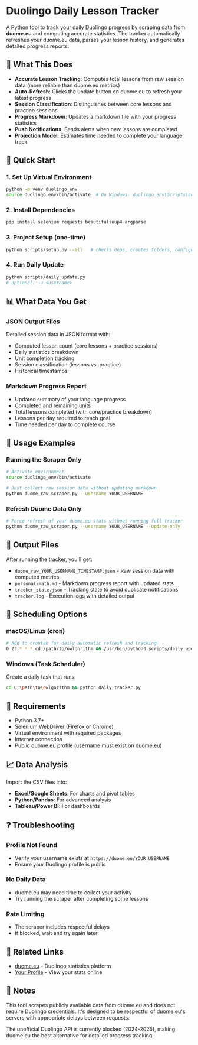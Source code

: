 # Duolingo Daily Lesson Tracker

A Python tool to track your daily Duolingo progress by scraping data from **duome.eu** and computing accurate statistics. The tracker automatically refreshes your duome.eu data, parses your lesson history, and generates detailed progress reports.

## 🎯 What This Does

- **Accurate Lesson Tracking**: Computes total lessons from raw session data (more reliable than duome.eu metrics)
- **Auto-Refresh**: Clicks the update button on duome.eu to refresh your latest progress
- **Session Classification**: Distinguishes between core lessons and practice sessions
- **Progress Markdown**: Updates a markdown file with your progress statistics
- **Push Notifications**: Sends alerts when new lessons are completed
- **Projection Model**: Estimates time needed to complete your language track

## 🚀 Quick Start

### 1. Set Up Virtual Environment
```bash
python -m venv duolingo_env
source duolingo_env/bin/activate  # On Windows: duolingo_env\Scripts\activate
```

### 2. Install Dependencies
```bash
pip install selenium requests beautifulsoup4 argparse
```

### 3. Project Setup (one-time)
```bash
python scripts/setup.py --all   # checks deps, creates folders, configures notifications
```

### 4. Run Daily Update
```bash
python scripts/daily_update.py
# optional: -u <username>
```

## 📊 What Data You Get

### JSON Output Files
Detailed session data in JSON format with:
- Computed lesson count (core lessons + practice sessions)
- Daily statistics breakdown
- Unit completion tracking
- Session classification (lessons vs. practice)
- Historical timestamps

### Markdown Progress Report
- Updated summary of your language progress
- Completed and remaining units
- Total lessons completed (with core/practice breakdown)
- Lessons per day required to reach goal
- Time needed per day to complete course

## 🔧 Usage Examples

### Running the Scraper Only
```bash
# Activate environment
source duolingo_env/bin/activate

# Just collect raw session data without updating markdown
python duome_raw_scraper.py --username YOUR_USERNAME
```

### Refresh Duome Data Only
```bash
# Force refresh of your duome.eu stats without running full tracker
python duome_raw_scraper.py --username YOUR_USERNAME --update-only
```

## 📁 Output Files

After running the tracker, you'll get:
- `duome_raw_YOUR_USERNAME_TIMESTAMP.json` - Raw session data with computed metrics
- `personal-math.md` - Markdown progress report with updated stats
- `tracker_state.json` - Tracking state to avoid duplicate notifications
- `tracker.log` - Execution logs with detailed output

## 🔁 Scheduling Options

### macOS/Linux (cron)
```bash
# Add to crontab for daily automatic refresh and tracking
0 23 * * * cd /path/to/owlgorithm && /usr/bin/python3 scripts/daily_update.py
```

### Windows (Task Scheduler)
Create a daily task that runs:
```bash
cd C:\path\to\owlgorithm && python daily_tracker.py
```

## 🔧️ Requirements

- Python 3.7+
- Selenium WebDriver (Firefox or Chrome)
- Virtual environment with required packages
- Internet connection
- Public duome.eu profile (username must exist on duome.eu)

## 📈 Data Analysis

Import the CSV files into:
- **Excel/Google Sheets**: For charts and pivot tables
- **Python/Pandas**: For advanced analysis
- **Tableau/Power BI**: For dashboards

## ❓ Troubleshooting

### Profile Not Found
- Verify your username exists at `https://duome.eu/YOUR_USERNAME`
- Ensure your Duolingo profile is public

### No Daily Data
- duome.eu may need time to collect your activity
- Try running the scraper after completing some lessons

### Rate Limiting
- The scraper includes respectful delays
- If blocked, wait and try again later

## 🔗 Related Links

- [duome.eu](https://duome.eu) - Duolingo statistics platform
- [Your Profile](https://duome.eu/jonamar) - View your stats online

## 📝 Notes

This tool scrapes publicly available data from duome.eu and does not require Duolingo credentials. It's designed to be respectful of duome.eu's servers with appropriate delays between requests.

The unofficial Duolingo API is currently blocked (2024-2025), making duome.eu the best alternative for detailed progress tracking. 